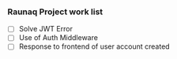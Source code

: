 ### Raunaq Project work list

* [ ] Solve JWT Error
* [ ] Use of Auth Middleware
* [ ] Response to frontend of user account created